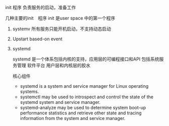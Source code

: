 init 程序
负责服务的启动，准备工作

几种主要的init　程序
init 是user space 中的第一个程序
1. systemv
  所有服务只能开机启动，不支持动态启动

2. Upstart
   based-on event

3. systemd

   systemd 是一个体系包括内核的支持，应用层的可编程接口和API
     包括系统服务管理
     软件平台
     用户层和内核层的胶水

     核心组件

    + systemd is a system and service manager for Linux operating systems.
    + systemctl may be used to introspect and control the state of the systemd system and service manager.
    + systemd-analyze may be used to determine system boot-up performance statistics and retrieve other state and tracing information from the system and service manager.
